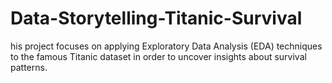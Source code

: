 # Data-Storytelling-Titanic-Survival
his project focuses on applying Exploratory Data Analysis (EDA) techniques to the famous Titanic dataset in order to uncover insights about survival patterns.
